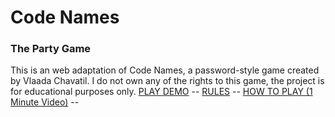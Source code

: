 # Code Names

### The Party Game

This is an web adaptation of Code Names, a password-style game created by Vlaada Chavatil.  I do not own any of the rights to this game, the project is for educational purposes only. [PLAY DEMO](https://codenamesgame.surge.sh) -- [RULES](http://czechgames.com/files/rules/codenames-rules-en.pdf) -- [HOW TO PLAY (1 Minute Video)](https://www.youtube.com/watch?v=BqELMajPsKc) --


